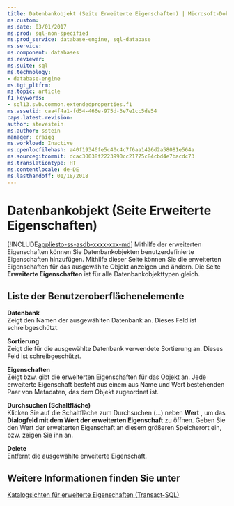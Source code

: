 ```yaml
---
title: Datenbankobjekt (Seite Erweiterte Eigenschaften) | Microsoft-Dokumentation
ms.custom: 
ms.date: 03/01/2017
ms.prod: sql-non-specified
ms.prod_service: database-engine, sql-database
ms.service: 
ms.component: databases
ms.reviewer: 
ms.suite: sql
ms.technology:
- database-engine
ms.tgt_pltfrm: 
ms.topic: article
f1_keywords:
- sql13.swb.common.extendedproperties.f1
ms.assetid: caa4f4a1-fd54-466e-975d-3e7e1cc5de54
caps.latest.revision: 
author: stevestein
ms.author: sstein
manager: craigg
ms.workload: Inactive
ms.openlocfilehash: a40f19346fe5c40c4c7f6aa1426d2a58081e564a
ms.sourcegitcommit: dcac30038f2223990cc21775c84cbd4e7bacdc73
ms.translationtype: HT
ms.contentlocale: de-DE
ms.lasthandoff: 01/18/2018
---
```

# <a name="database-object-extended-properties-page"></a>Datenbankobjekt (Seite Erweiterte Eigenschaften)
[!INCLUDE[appliesto-ss-asdb-xxxx-xxx-md](../../includes/appliesto-ss-asdb-xxxx-xxx-md.md)] Mithilfe der erweiterten Eigenschaften können Sie Datenbankobjekten benutzerdefinierte Eigenschaften hinzufügen. Mithilfe dieser Seite können Sie die erweiterten Eigenschaften für das ausgewählte Objekt anzeigen und ändern. Die Seite **Erweiterte Eigenschaften** ist für alle Datenbankobjekttypen gleich.  
  
## <a name="uielement-list"></a>Liste der Benutzeroberflächenelemente  
 **Datenbank**  
 Zeigt den Namen der ausgewählten Datenbank an. Dieses Feld ist schreibgeschützt.  
  
 **Sortierung**  
 Zeigt die für die ausgewählte Datenbank verwendete Sortierung an. Dieses Feld ist schreibgeschützt.  
  
 **Eigenschaften**  
 Zeigt bzw. gibt die erweiterten Eigenschaften für das Objekt an. Jede erweiterte Eigenschaft besteht aus einem aus Name und Wert bestehenden Paar von Metadaten, das dem Objekt zugeordnet ist.  
  
 **Durchsuchen (Schaltfläche)**  
 Klicken Sie auf die Schaltfläche zum Durchsuchen (…) neben **Wert** , um das **Dialogfeld mit dem Wert der erweiterten Eigenschaft** zu öffnen. Geben Sie den Wert der erweiterten Eigenschaft an diesem größeren Speicherort ein, bzw. zeigen Sie ihn an.  
  
 **Delete**  
 Entfernt die ausgewählte erweiterte Eigenschaft.  
  
## <a name="see-also"></a>Weitere Informationen finden Sie unter  
 [Katalogsichten für erweiterte Eigenschaften &#40;Transact-SQL&#41;](http://msdn.microsoft.com/library/f39fd324-efd4-4468-884c-bf77ed1a026f)  
  
  
